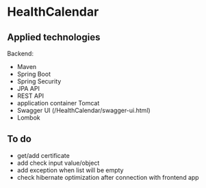 # HealthCalendar

## Applied technologies
Backend:
- Maven
- Spring Boot
- Spring Security
- JPA API
- REST API
- application container Tomcat
- Swagger UI (/HealthCalendar/swagger-ui.html)
- Lombok

## To do
- get/add certificate
- add check input value/object
- add exception when list will be empty
- check hibernate optimization after connection with frontend app